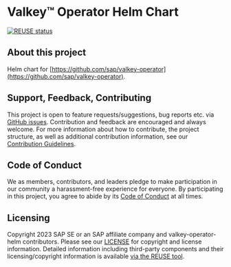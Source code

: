 # Valkey™ Operator Helm Chart

[![REUSE status](https://api.reuse.software/badge/github.com/SAP/valkey-operator-helm)](https://api.reuse.software/info/github.com/SAP/valkey-operator-helm)

## About this project

Helm chart for [https://github.com/sap/valkey-operator](https://github.com/sap/valkey-operator).

## Support, Feedback, Contributing

This project is open to feature requests/suggestions, bug reports etc. via [GitHub issues](https://github.com/SAP/valkey-operator-helm/issues). Contribution and feedback are encouraged and always welcome. For more information about how to contribute, the project structure, as well as additional contribution information, see our [Contribution Guidelines](CONTRIBUTING.md).

## Code of Conduct

We as members, contributors, and leaders pledge to make participation in our community a harassment-free experience for everyone. By participating in this project, you agree to abide by its [Code of Conduct](https://github.com/SAP/.github/blob/main/CODE_OF_CONDUCT.md) at all times.

## Licensing

Copyright 2023 SAP SE or an SAP affiliate company and valkey-operator-helm contributors. Please see our [LICENSE](LICENSE) for copyright and license information. Detailed information including third-party components and their licensing/copyright information is available [via the REUSE tool](https://api.reuse.software/info/github.com/SAP/valkey-operator-helm).
